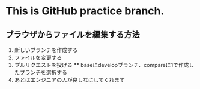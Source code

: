 # This is GitHub practice branch.

## ブラウザからファイルを編集する方法
1. 新しいブランチを作成する
2. ファイルを変更する
3. プルリクエストを投げる
** baseにdevelopブランチ、compareに1で作成したブランチを選択する
4. あとはエンジニアの人が良しなにしてくれます
